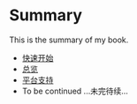 # Summary

This is the summary of my book.

* [快速开始](docs/getstarted.md)
* [总览](docs/overview.md)
* [平台支持](docs/support.md)
* To be continued ...未完待续...